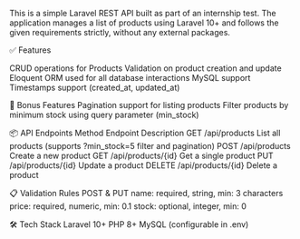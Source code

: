 This is a simple Laravel REST API built as part of an internship test. The application manages a list of products using Laravel 10+ and follows the given requirements strictly, without any external packages.

✅ Features

CRUD operations for Products
Validation on product creation and update
Eloquent ORM used for all database interactions
MySQL support
Timestamps support (created_at, updated_at)

🚀 Bonus Features
Pagination support for listing products
Filter products by minimum stock using query parameter (min_stock)

📦 API Endpoints
Method	Endpoint	        Description
GET	    /api/products	    List all products (supports ?min_stock=5 filter and pagination)
POST	/api/products	    Create a new product
GET   	/api/products/{id}	Get a single product
PUT	    /api/products/{id}	Update a product
DELETE	/api/products/{id}	Delete a product

📋 Validation Rules
POST & PUT
name: required, string, min: 3 characters
price: required, numeric, min: 0.1
stock: optional, integer, min: 0

🛠 Tech Stack
Laravel 10+
PHP 8+
MySQL (configurable in .env)
